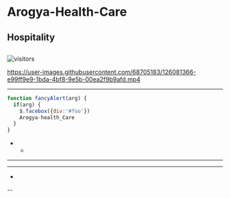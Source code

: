  Arogya-Health-Care
==
## Hospitality <h2> 
  ![visitors](https://visitor-badge.glitch.me/badge?page_id=hasantha32.Arogya-Health-Care-)  
 

https://user-images.githubusercontent.com/68705183/126081366-e99ff9e9-1bda-4bf8-9e5b-00ea2f9b9afd.mp4


- - -
```javascript
function fancyAlert(arg) {
  if(arg) {
    $.facebox({div:'#foo'})
    Arogya-health_Care
  }
}
```
- -
-  - -
- - -
- 
--
